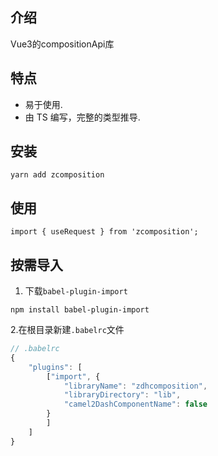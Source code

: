 ## 介绍

Vue3的compositionApi库



## 特点

- 易于使用.
- 由 TS 编写，完整的类型推导.

## 安装

```
yarn add zcomposition
```

## 使用

```
import { useRequest } from 'zcomposition';
```

## 按需导入

1. 下载`babel-plugin-import`
```
npm install babel-plugin-import
```
2.在根目录新建`.babelrc`文件
``` js
// .babelrc
{
    "plugins": [
        ["import", {
            "libraryName": "zdhcomposition",
            "libraryDirectory": "lib",
            "camel2DashComponentName": false
        }
        ]
    ]
}
```